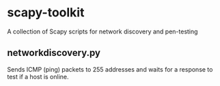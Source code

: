 # scapy-toolkit
A collection of Scapy scripts for network discovery and pen-testing

## networkdiscovery.py
Sends ICMP (ping) packets to 255 addresses and waits for a response to test if a host is online.
